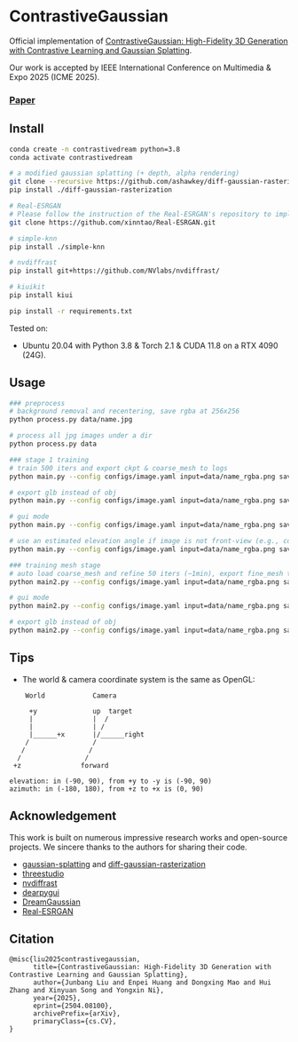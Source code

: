 # ContrastiveGaussian

Official implementation of [ContrastiveGaussian: High-Fidelity 3D Generation with Contrastive Learning and Gaussian Splatting](https://arxiv.org/abs/2309.16653). 

Our work is accepted by IEEE International Conference on Multimedia & Expo 2025 (ICME 2025).

### [Paper](https://arxiv.org/abs/2504.08100)

## Install

```bash
conda create -n contrastivedream python=3.8
conda activate contrastivedream

# a modified gaussian splatting (+ depth, alpha rendering)
git clone --recursive https://github.com/ashawkey/diff-gaussian-rasterization
pip install ./diff-gaussian-rasterization

# Real-ESRGAN
# Please follow the instruction of the Real-ESRGAN's repository to implement the Real-ESRGAN
git clone https://github.com/xinntao/Real-ESRGAN.git

# simple-knn
pip install ./simple-knn

# nvdiffrast
pip install git+https://github.com/NVlabs/nvdiffrast/

# kiuikit
pip install kiui

pip install -r requirements.txt

```

Tested on:

- Ubuntu 20.04 with Python 3.8 & Torch 2.1 & CUDA 11.8 on a RTX 4090 (24G).

## Usage

```bash
### preprocess
# background removal and recentering, save rgba at 256x256
python process.py data/name.jpg

# process all jpg images under a dir
python process.py data

### stage 1 training
# train 500 iters and export ckpt & coarse_mesh to logs 
python main.py --config configs/image.yaml input=data/name_rgba.png save_path=name

# export glb instead of obj
python main.py --config configs/image.yaml input=data/name_rgba.png save_path=name mesh_format=glb

# gui mode 
python main.py --config configs/image.yaml input=data/name_rgba.png save_path=name gui=True

# use an estimated elevation angle if image is not front-view (e.g., common looking-down image can use -30)
python main.py --config configs/image.yaml input=data/name_rgba.png save_path=name elevation=-30

### training mesh stage
# auto load coarse_mesh and refine 50 iters (~1min), export fine_mesh to logs
python main2.py --config configs/image.yaml input=data/name_rgba.png save_path=name

# gui mode
python main2.py --config configs/image.yaml input=data/name_rgba.png save_path=name gui=True

# export glb instead of obj
python main2.py --config configs/image.yaml input=data/name_rgba.png save_path=name mesh_format=glb
```

## Tips
* The world & camera coordinate system is the same as OpenGL:
```
    World            Camera        
  
     +y              up  target                                              
     |               |  /                                            
     |               | /                                                
     |______+x       |/______right                                      
    /                /         
   /                /          
  /                /           
 +z               forward           

elevation: in (-90, 90), from +y to -y is (-90, 90)
azimuth: in (-180, 180), from +z to +x is (0, 90)
```

## Acknowledgement

This work is built on numerous impressive research works and open-source projects. We sincere thanks to the authors for sharing their code.

- [gaussian-splatting](https://github.com/graphdeco-inria/gaussian-splatting) and [diff-gaussian-rasterization](https://github.com/graphdeco-inria/diff-gaussian-rasterization)
- [threestudio](https://github.com/threestudio-project/threestudio)
- [nvdiffrast](https://github.com/NVlabs/nvdiffrast)
- [dearpygui](https://github.com/hoffstadt/DearPyGui)
- [DreamGaussian](https://github.com/dreamgaussian/dreamgaussian)
- [Real-ESRGAN](https://github.com/xinntao/Real-ESRGAN)

## Citation

```
@misc{liu2025contrastivegaussian,
      title={ContrastiveGaussian: High-Fidelity 3D Generation with Contrastive Learning and Gaussian Splatting}, 
      author={Junbang Liu and Enpei Huang and Dongxing Mao and Hui Zhang and Xinyuan Song and Yongxin Ni},
      year={2025},
      eprint={2504.08100},
      archivePrefix={arXiv},
      primaryClass={cs.CV}, 
}
```
